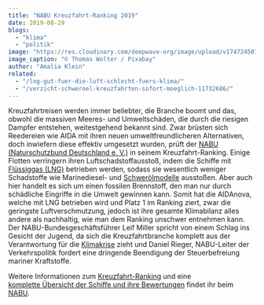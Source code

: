 ```yaml
---
title: "NABU Kreuzfahrt-Ranking 2019"
date: 2019-08-29
blogs: 
  - "klima"
  - "politik"
image: "https://res.cloudinary.com/deepwave-org/image/upload/v1747245075/deepwave.org/cruise-4339923_1920.jpg"
image_caption: "© Thomas Wolter / Pixabay"
author: "Amalia Klein"
related: 
  - "/lng-gut-fuer-die-luft-schlecht-fuers-klima/"
  - "/verzicht-schweroel-kreuzfahrten-sofort-moeglich-11732686/"
---
```


Kreuzfahrtreisen werden immer beliebter, die Branche boomt und das, obwohl die massiven Meeres- und Umweltschäden, die durch die riesigen Dampfer entstehen, weitestgehend bekannt sind. Zwar brüsten sich Reedereien wie AIDA mit ihren neuen umweltfreundlicheren Alternativen, doch inwiefern diese effektiv umgesetzt wurden, prüft der [NABU (Naturschutzbund Deutschland e. V.)](https://www.nabu.de/) in seinem Kreuzfahrt-Ranking. Einige Flotten verringern ihren Luftschadstoffausstoß, indem die Schiffe mit [Flüssiggas (LNG)](https://www.deepwave.org/lng-gut-fuer-die-luft-schlecht-fuers-klima/) betrieben werden, sodass sie wesentlich weniger Schadstoffe wie Marinediesel- und [Schwerölmodelle](https://www.deepwave.org/verzicht-schweroel-kreuzfahrten-sofort-moeglich-11732686/) ausstoßen. Aber auch hier handelt es sich um einen fossilen Brennstoff, den man nur durch schädliche Eingriffe in die Umwelt gewinnen kann. Somit hat die AIDAnova, welche mit LNG betrieben wird und Platz 1 im Ranking ziert, zwar die geringste Luftverschmutzung, jedoch ist ihre gesamte Klimabilanz alles andere als nachhaltig, wie man dem Ranking unschwer entnehmen kann. Der NABU-Bundesgeschäftsführer Leif Miller spricht von einem Schlag ins Gesicht der Jugend, da sich die Kreuzfahrtbranche komplett aus der Verantwortung für die [Klimakrise](https://www.deepwave.org/die-ozeane/klimawandel/) zieht und Daniel Rieger, NABU-Leiter der Verkehrspolitik fordert eine dringende Beendigung der Steuerbefreiung mariner Kraftstoffe.

Weitere Informationen zum [Kreuzfahrt-Ranking](https://www.nabu.de/umwelt-und-ressourcen/verkehr/schifffahrt/kreuzschifffahrt/26850.html) und eine [komplette Übersicht der Schiffe und ihre Bewertungen](https://www.nabu.de/umwelt-und-ressourcen/verkehr/schifffahrt/kreuzschifffahrt/26845.html) findet ihr beim [NABU](https://www.nabu.de).
